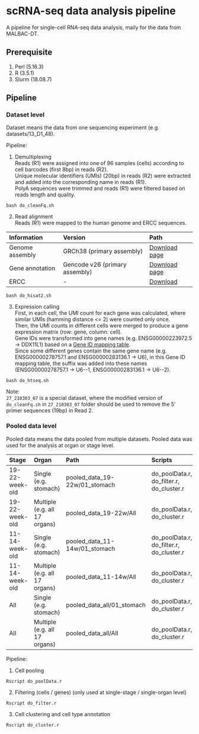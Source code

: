 # scRNA-seq data analysis pipeline
A pipeline for single-cell RNA-seq data analysis, maily for the data from MALBAC-DT.

## Prerequisite
1. Perl (5.16.3)  
2. R (3.5.1)  
3. Slurm (18.08.7)

## Pipeline
### Dataset level
Dataset means the data from one sequencing experiment (e.g. datasets/13_D1_48).

Pipeline:
1. Demultiplexing  
Reads (R1) were assigned into one of 96 samples (cells) according to cell barcodes (first 8bp) in reads (R2).  
Unique molecular identifiers (UMIs) (20bp) in reads (R2) were extracted and added into the corresponding name in reads (R1).  
PolyA sequences were trimmed and reads (R1) were filtered based on reads length and quality.  
```
bash do_cleanFq.sh
```
2. Read alignment  
Reads (R1) were mapped to the human genome and ERCC sequences.

| Information | Version | Path |
| :------ | :------ | :------ |
| Genome assembly | GRCh38 (primary assembly) | [Download page](https://www.gencodegenes.org/human/release_26.html) |
| Gene annotation | Gencode v26 (primary assembly) | [Download page](https://www.gencodegenes.org/human/release_26.html) |
| ERCC | - | [Download](https://tools.thermofisher.com/content/sfs/manuals/ERCC92.zip) |

```
bash do_hisat2.sh
```
3. Expression calling  
First, in each cell, the UMI count for each gene was calculated, where similar UMIs (hamming distance <= 2) were counted only once.  
Then, the UMI counts in different cells were merged to produce a gene expression matrix (row: gene, column: cell).  
Gene IDs were transformed into gene names (e.g. ENSG00000223972.5 -> DDX11L1) based on a [Gene ID mapping table](Data/gene_ID2Name_fixed.txt?raw=true).  
Since some different genes contain the same gene name (e.g. ENSG00000278757.1 and ENSG00000283136.1 -> U6), in this Gene ID mapping table, the suffix was added into these names (ENSG00000278757.1 -> U6--1, ENSG00000283136.1 -> U6--2).  
```
bash do_htseq.sh
```

Note:  
`27_210303_07` is a special dataset, where the modified version of `do_cleanFq.sh` in `27_210303_07` folder should be used to remove the 5’ primer sequences (19bp) in Read 2.

### Pooled data level
Pooled data means the data pooled from multiple datasets. Pooled data was used for the analysis at organ or stage level.

| Stage | Organ | Path | Scripts |
| :------ | :------ | :------ | :------ |
| 19-22-week-old | Single (e.g. stomach) | pooled_data_19-22w/01_stomach | do_poolData.r, do_filter.r, do_cluster.r |
| 19-22-week-old | Multiple (e.g. all 17 organs) | pooled_data_19-22w/All | do_poolData.r, do_cluster.r |
| 11-14-week-old | Single (e.g. stomach) | pooled_data_11-14w/01_stomach | do_poolData.r, do_filter.r, do_cluster.r |
| 11-14-week-old | Multiple (e.g. all 17 organs) | pooled_data_11-14w/All | do_poolData.r, do_cluster.r |
| All | Single (e.g. stomach) | pooled_data_all/01_stomach | do_poolData.r, do_cluster.r |
| All | Multiple (e.g. all 17 organs) | pooled_data_all/All | do_poolData.r, do_cluster.r |

Pipeline:
1. Cell pooling
```
Rscript do_poolData.r
```
2. Filtering (cells / genes) (only used at single-stage / single-organ level)
```
Rscript do_filter.r
```
3. Cell clustering and cell type annotation
```
Rscript do_cluster.r
```
